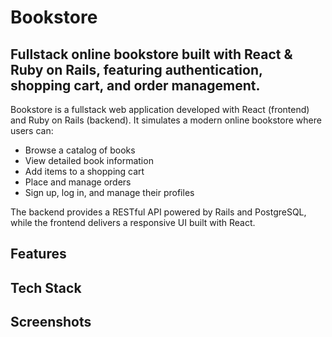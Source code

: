 # Bookstore
## Fullstack online bookstore built with React &amp; Ruby on Rails, featuring authentication, shopping cart, and order management.

Bookstore is a fullstack web application developed with React (frontend) and Ruby on Rails (backend).
It simulates a modern online bookstore where users can:
- Browse a catalog of books
- View detailed book information
- Add items to a shopping cart
- Place and manage orders
- Sign up, log in, and manage their profiles

The backend provides a RESTful API powered by Rails and PostgreSQL, while the frontend delivers a responsive UI built with React.

## Features

## Tech Stack

## Screenshots